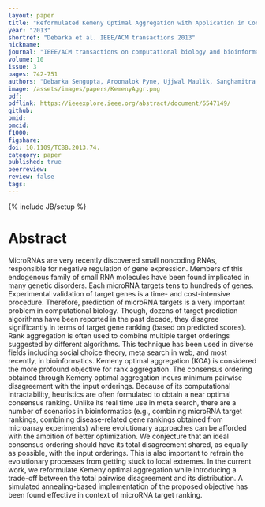 ```yaml
---
layout: paper
title: "Reformulated Kemeny Optimal Aggregation with Application in Consensus Ranking of microRNA Targets"
year: "2013"
shortref: "Debarka et al. IEEE/ACM transactions 2013"
nickname:
journal: "IEEE/ACM transactions on computational biology and bioinformatics"
volume: 10
issue: 3
pages: 742-751
authors: "Debarka Sengupta, Aroonalok Pyne, Ujjwal Maulik, Sanghamitra Bandyopadhyay"
image: /assets/images/papers/KemenyAggr.png
pdf:
pdflink: https://ieeexplore.ieee.org/abstract/document/6547149/
github:
pmid:
pmcid:
f1000:
figshare:
doi: 10.1109/TCBB.2013.74.
category: paper
published: true
peerreview:
review: false
tags:
---
```

{% include JB/setup %}


# Abstract

MicroRNAs are very recently discovered small noncoding RNAs, responsible for negative regulation of gene expression. Members of this endogenous family of small RNA molecules have been found implicated in many genetic disorders. Each microRNA targets tens to hundreds of genes. Experimental validation of target genes is a time- and cost-intensive procedure. Therefore, prediction of microRNA targets is a very important problem in computational biology. Though, dozens of target prediction algorithms have been reported in the past decade, they disagree significantly in terms of target gene ranking (based on predicted scores). Rank aggregation is often used to combine multiple target orderings suggested by different algorithms. This technique has been used in diverse fields including social choice theory, meta search in web, and most recently, in bioinformatics. Kemeny optimal aggregation (KOA) is considered the more profound objective for rank aggregation. The consensus ordering obtained through Kemeny optimal aggregation incurs minimum pairwise disagreement with the input orderings. Because of its computational intractability, heuristics are often formulated to obtain a near optimal consensus ranking. Unlike its real time use in meta search, there are a number of scenarios in bioinformatics (e.g., combining microRNA target rankings, combining disease-related gene rankings obtained from microarray experiments) where evolutionary approaches can be afforded with the ambition of better optimization. We conjecture that an ideal consensus ordering should have its total disagreement shared, as equally as possible, with the input orderings. This is also important to refrain the evolutionary processes from getting stuck to local extremes. In the current work, we reformulate Kemeny optimal aggregation while introducing a trade-off between the total pairwise disagreement and its distribution. A simulated annealing-based implementation of the proposed objective has been found effective in context of microRNA target ranking.
